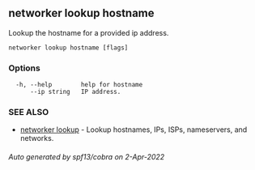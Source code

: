 ## networker lookup hostname

Lookup the hostname for a provided ip address.

```
networker lookup hostname [flags]
```

### Options

```
  -h, --help        help for hostname
      --ip string   IP address.
```

### SEE ALSO

* [networker lookup](networker_lookup.md)	 - Lookup hostnames, IPs, ISPs, nameservers, and networks.

###### Auto generated by spf13/cobra on 2-Apr-2022
